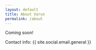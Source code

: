```yaml
---
layout: default
title: About Varun
permalink: /about
---
```


Coming soon!

Contact info: {{ site.social.email.general }}